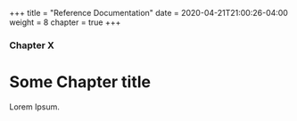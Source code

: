 +++
title = "Reference Documentation"
date = 2020-04-21T21:00:26-04:00
weight = 8
chapter = true
+++

### Chapter X

# Some Chapter title

Lorem Ipsum.